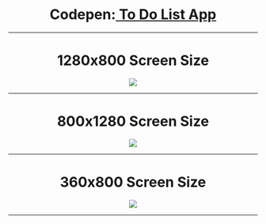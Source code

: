 <div align=center>
  <h1>Codepen:<a href="https://codepen.io/thenesern/pen/vYeaoXe" target="_blank"> To Do List App</a></h1> 
</div>

---

<div align=center>
  <h1>1280x800 Screen Size</h1>
</div>

<p align="center">
  <img src="https://raw.githubusercontent.com/thenesern/js-workplace/master/Images/To%20Do%20List/1280x800/1.png" />
</p>

---

<div align=center>
  <h1>800x1280 Screen Size</h1>
</div>

<p align="center">
  <img src="https://raw.githubusercontent.com/thenesern/js-workplace/master/Images/To%20Do%20List/800x1200/2.png" />
</p>

---

<div align=center>
  <h1>360x800 Screen Size</h1>
</div>

<p align="center">
  <img src="https://raw.githubusercontent.com/thenesern/js-workplace/master/Images/To%20Do%20List/360x800/3.png" />
</p>

---
